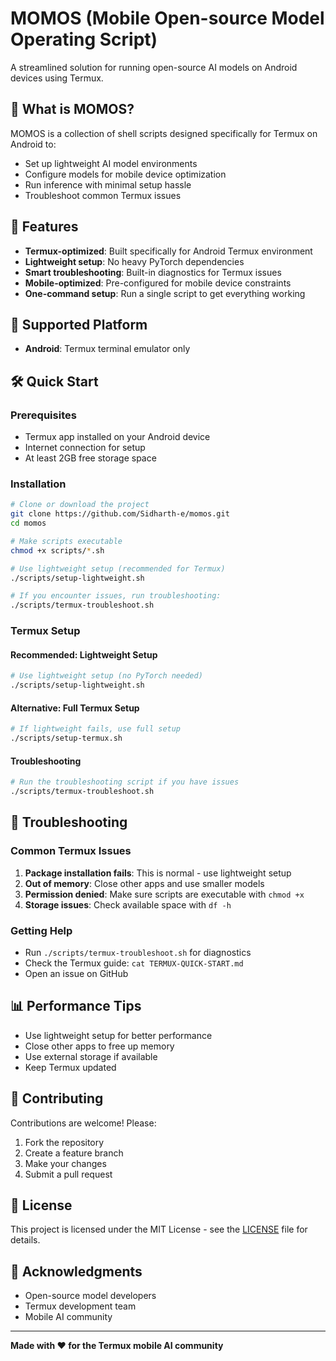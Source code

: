 # MOMOS (Mobile Open-source Model Operating Script)

A streamlined solution for running open-source AI models on Android devices using Termux.

## 🎯 What is MOMOS?

MOMOS is a collection of shell scripts designed specifically for Termux on Android to:
- Set up lightweight AI model environments
- Configure models for mobile device optimization
- Run inference with minimal setup hassle
- Troubleshoot common Termux issues

## 🚀 Features

- **Termux-optimized**: Built specifically for Android Termux environment
- **Lightweight setup**: No heavy PyTorch dependencies
- **Smart troubleshooting**: Built-in diagnostics for Termux issues
- **Mobile-optimized**: Pre-configured for mobile device constraints
- **One-command setup**: Run a single script to get everything working

## 📱 Supported Platform

- **Android**: Termux terminal emulator only

## 🛠️ Quick Start

### Prerequisites
- Termux app installed on your Android device
- Internet connection for setup
- At least 2GB free storage space

### Installation
```bash
# Clone or download the project
git clone https://github.com/Sidharth-e/momos.git
cd momos

# Make scripts executable
chmod +x scripts/*.sh

# Use lightweight setup (recommended for Termux)
./scripts/setup-lightweight.sh

# If you encounter issues, run troubleshooting:
./scripts/termux-troubleshoot.sh
```

### Termux Setup

#### Recommended: Lightweight Setup
```bash
# Use lightweight setup (no PyTorch needed)
./scripts/setup-lightweight.sh
```

#### Alternative: Full Termux Setup
```bash
# If lightweight fails, use full setup
./scripts/setup-termux.sh
```

#### Troubleshooting
```bash
# Run the troubleshooting script if you have issues
./scripts/termux-troubleshoot.sh
```

## 🔧 Troubleshooting

### Common Termux Issues
1. **Package installation fails**: This is normal - use lightweight setup
2. **Out of memory**: Close other apps and use smaller models
3. **Permission denied**: Make sure scripts are executable with `chmod +x`
4. **Storage issues**: Check available space with `df -h`

### Getting Help
- Run `./scripts/termux-troubleshoot.sh` for diagnostics
- Check the Termux guide: `cat TERMUX-QUICK-START.md`
- Open an issue on GitHub

## 📊 Performance Tips

- Use lightweight setup for better performance
- Close other apps to free up memory
- Use external storage if available
- Keep Termux updated

## 🤝 Contributing

Contributions are welcome! Please:
1. Fork the repository
2. Create a feature branch
3. Make your changes
4. Submit a pull request

## 📄 License

This project is licensed under the MIT License - see the [LICENSE](LICENSE) file for details.

## 🙏 Acknowledgments

- Open-source model developers
- Termux development team
- Mobile AI community

---

**Made with ❤️ for the Termux mobile AI community**
